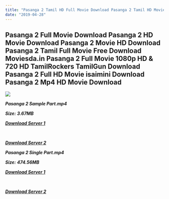```yaml
---
title: "Pasanga 2 Tamil HD Full Movie Download Pasanga 2 Tamil HD Movie Download"
date: "2019-04-28"
---
```


## Pasanga 2 Full Movie Download Pasanga 2 HD Movie Download Pasanga 2 Movie HD Download Pasanga 2 Tamil Full Movie Free Download Moviesda.in Pasanga 2 Full Movie 1080p HD & 720 HD TamilRockers TamilGun Download Pasanga 2 Full HD Movie isaimini Download Pasanga 2 Mp4 HD Movie Download

![](https://images.moviebuff.com/a442808b-e77c-470b-aab8-1b9e89315d10?w=1000)

**_Pasanga 2 Sample Part.mp4_**

**_Size:_** **_3.67MB_**

**_[Download Server 1](http://s4.uptofiles.net//files/Tamil{18b9e36be58349bcedc591cb24b1d58373c4fcb8ec6c90ee99c2d93b5f4aedc9}202015{18b9e36be58349bcedc591cb24b1d58373c4fcb8ec6c90ee99c2d93b5f4aedc9}20Movies/Pasanga{18b9e36be58349bcedc591cb24b1d58373c4fcb8ec6c90ee99c2d93b5f4aedc9}202{18b9e36be58349bcedc591cb24b1d58373c4fcb8ec6c90ee99c2d93b5f4aedc9}20(2015)/Pasanga{18b9e36be58349bcedc591cb24b1d58373c4fcb8ec6c90ee99c2d93b5f4aedc9}202{18b9e36be58349bcedc591cb24b1d58373c4fcb8ec6c90ee99c2d93b5f4aedc9}20(640x360)/Pasanga{18b9e36be58349bcedc591cb24b1d58373c4fcb8ec6c90ee99c2d93b5f4aedc9}202{18b9e36be58349bcedc591cb24b1d58373c4fcb8ec6c90ee99c2d93b5f4aedc9}20HD{18b9e36be58349bcedc591cb24b1d58373c4fcb8ec6c90ee99c2d93b5f4aedc9}20Sample.mp4)_**

**_[  
](http://s4.uptofiles.net//files/Tamil{18b9e36be58349bcedc591cb24b1d58373c4fcb8ec6c90ee99c2d93b5f4aedc9}202015{18b9e36be58349bcedc591cb24b1d58373c4fcb8ec6c90ee99c2d93b5f4aedc9}20Movies/Pasanga{18b9e36be58349bcedc591cb24b1d58373c4fcb8ec6c90ee99c2d93b5f4aedc9}202{18b9e36be58349bcedc591cb24b1d58373c4fcb8ec6c90ee99c2d93b5f4aedc9}20(2015)/Pasanga{18b9e36be58349bcedc591cb24b1d58373c4fcb8ec6c90ee99c2d93b5f4aedc9}202{18b9e36be58349bcedc591cb24b1d58373c4fcb8ec6c90ee99c2d93b5f4aedc9}20(640x360)/Pasanga{18b9e36be58349bcedc591cb24b1d58373c4fcb8ec6c90ee99c2d93b5f4aedc9}202{18b9e36be58349bcedc591cb24b1d58373c4fcb8ec6c90ee99c2d93b5f4aedc9}20HD{18b9e36be58349bcedc591cb24b1d58373c4fcb8ec6c90ee99c2d93b5f4aedc9}20Sample.mp4)_**

**_[Download Server 2](http://s4.uptofiles.net//files/Tamil{18b9e36be58349bcedc591cb24b1d58373c4fcb8ec6c90ee99c2d93b5f4aedc9}202015{18b9e36be58349bcedc591cb24b1d58373c4fcb8ec6c90ee99c2d93b5f4aedc9}20Movies/Pasanga{18b9e36be58349bcedc591cb24b1d58373c4fcb8ec6c90ee99c2d93b5f4aedc9}202{18b9e36be58349bcedc591cb24b1d58373c4fcb8ec6c90ee99c2d93b5f4aedc9}20(2015)/Pasanga{18b9e36be58349bcedc591cb24b1d58373c4fcb8ec6c90ee99c2d93b5f4aedc9}202{18b9e36be58349bcedc591cb24b1d58373c4fcb8ec6c90ee99c2d93b5f4aedc9}20(640x360)/Pasanga{18b9e36be58349bcedc591cb24b1d58373c4fcb8ec6c90ee99c2d93b5f4aedc9}202{18b9e36be58349bcedc591cb24b1d58373c4fcb8ec6c90ee99c2d93b5f4aedc9}20HD{18b9e36be58349bcedc591cb24b1d58373c4fcb8ec6c90ee99c2d93b5f4aedc9}20Sample.mp4)_**

**_Pasanga 2 Single Part.mp4_**

**_Size:_**  **_474.56MB_**

**_[Download Server 1](http://s4.uptofiles.net//files/Tamil{18b9e36be58349bcedc591cb24b1d58373c4fcb8ec6c90ee99c2d93b5f4aedc9}202015{18b9e36be58349bcedc591cb24b1d58373c4fcb8ec6c90ee99c2d93b5f4aedc9}20Movies/Pasanga{18b9e36be58349bcedc591cb24b1d58373c4fcb8ec6c90ee99c2d93b5f4aedc9}202{18b9e36be58349bcedc591cb24b1d58373c4fcb8ec6c90ee99c2d93b5f4aedc9}20(2015)/Pasanga{18b9e36be58349bcedc591cb24b1d58373c4fcb8ec6c90ee99c2d93b5f4aedc9}202{18b9e36be58349bcedc591cb24b1d58373c4fcb8ec6c90ee99c2d93b5f4aedc9}20(640x360)/Pasanga{18b9e36be58349bcedc591cb24b1d58373c4fcb8ec6c90ee99c2d93b5f4aedc9}202{18b9e36be58349bcedc591cb24b1d58373c4fcb8ec6c90ee99c2d93b5f4aedc9}20HD.mp4)_**

**_[  
](http://s4.uptofiles.net//files/Tamil{18b9e36be58349bcedc591cb24b1d58373c4fcb8ec6c90ee99c2d93b5f4aedc9}202015{18b9e36be58349bcedc591cb24b1d58373c4fcb8ec6c90ee99c2d93b5f4aedc9}20Movies/Pasanga{18b9e36be58349bcedc591cb24b1d58373c4fcb8ec6c90ee99c2d93b5f4aedc9}202{18b9e36be58349bcedc591cb24b1d58373c4fcb8ec6c90ee99c2d93b5f4aedc9}20(2015)/Pasanga{18b9e36be58349bcedc591cb24b1d58373c4fcb8ec6c90ee99c2d93b5f4aedc9}202{18b9e36be58349bcedc591cb24b1d58373c4fcb8ec6c90ee99c2d93b5f4aedc9}20(640x360)/Pasanga{18b9e36be58349bcedc591cb24b1d58373c4fcb8ec6c90ee99c2d93b5f4aedc9}202{18b9e36be58349bcedc591cb24b1d58373c4fcb8ec6c90ee99c2d93b5f4aedc9}20HD.mp4)_**

**_[Download Server 2](http://s4.uptofiles.net//files/Tamil{18b9e36be58349bcedc591cb24b1d58373c4fcb8ec6c90ee99c2d93b5f4aedc9}202015{18b9e36be58349bcedc591cb24b1d58373c4fcb8ec6c90ee99c2d93b5f4aedc9}20Movies/Pasanga{18b9e36be58349bcedc591cb24b1d58373c4fcb8ec6c90ee99c2d93b5f4aedc9}202{18b9e36be58349bcedc591cb24b1d58373c4fcb8ec6c90ee99c2d93b5f4aedc9}20(2015)/Pasanga{18b9e36be58349bcedc591cb24b1d58373c4fcb8ec6c90ee99c2d93b5f4aedc9}202{18b9e36be58349bcedc591cb24b1d58373c4fcb8ec6c90ee99c2d93b5f4aedc9}20(640x360)/Pasanga{18b9e36be58349bcedc591cb24b1d58373c4fcb8ec6c90ee99c2d93b5f4aedc9}202{18b9e36be58349bcedc591cb24b1d58373c4fcb8ec6c90ee99c2d93b5f4aedc9}20HD.mp4)_**
